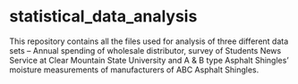 # statistical_data_analysis
This repository contains all the files used for analysis of three different data sets – Annual spending of wholesale distributor, survey of Students News Service at Clear Mountain State University and A &amp; B type Asphalt Shingles’ moisture measurements of manufacturers of ABC Asphalt Shingles. 

